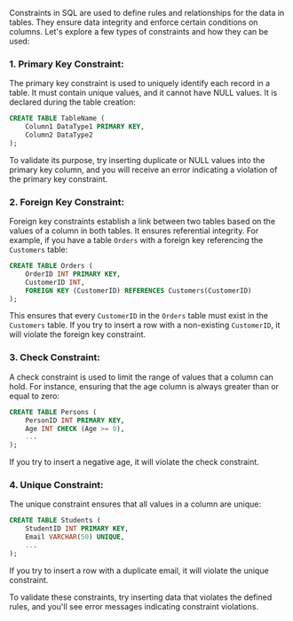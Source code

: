 Constraints in SQL are used to define rules and relationships for the data in tables. They ensure data integrity and enforce certain conditions on columns. Let's explore a few types of constraints and how they can be used:

### 1. Primary Key Constraint:

The primary key constraint is used to uniquely identify each record in a table. It must contain unique values, and it cannot have NULL values. It is declared during the table creation:

```sql
CREATE TABLE TableName (
    Column1 DataType1 PRIMARY KEY,
    Column2 DataType2
);
```

To validate its purpose, try inserting duplicate or NULL values into the primary key column, and you will receive an error indicating a violation of the primary key constraint.

### 2. Foreign Key Constraint:

Foreign key constraints establish a link between two tables based on the values of a column in both tables. It ensures referential integrity. For example, if you have a table `Orders` with a foreign key referencing the `Customers` table:

```sql
CREATE TABLE Orders (
    OrderID INT PRIMARY KEY,
    CustomerID INT,
    FOREIGN KEY (CustomerID) REFERENCES Customers(CustomerID)
);
```

This ensures that every `CustomerID` in the `Orders` table must exist in the `Customers` table. If you try to insert a row with a non-existing `CustomerID`, it will violate the foreign key constraint.

### 3. Check Constraint:

A check constraint is used to limit the range of values that a column can hold. For instance, ensuring that the age column is always greater than or equal to zero:

```sql
CREATE TABLE Persons (
    PersonID INT PRIMARY KEY,
    Age INT CHECK (Age >= 0),
    ...
);
```

If you try to insert a negative age, it will violate the check constraint.

### 4. Unique Constraint:

The unique constraint ensures that all values in a column are unique:

```sql
CREATE TABLE Students (
    StudentID INT PRIMARY KEY,
    Email VARCHAR(50) UNIQUE,
    ...
);
```

If you try to insert a row with a duplicate email, it will violate the unique constraint.

To validate these constraints, try inserting data that violates the defined rules, and you'll see error messages indicating constraint violations.

